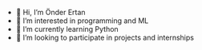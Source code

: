 - 👋 Hi, I’m Önder Ertan
- 👀 I’m interested in programming and ML
- 🌱 I’m currently learning Python
- 💞️ I’m looking to participate in projects and internships

<!---
3rt4nm4n/3rt4nm4n is a ✨ special ✨ repository because its `README.md` (this file) appears on your GitHub profile.
You can click the Preview link to take a look at your changes.
--->
